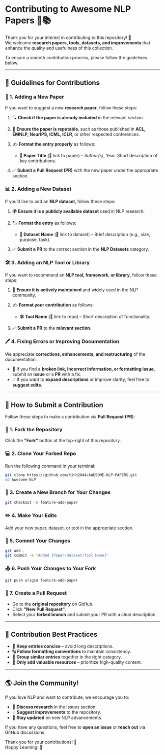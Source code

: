 # Contributing to Awesome NLP Papers 🚀📚

Thank you for your interest in contributing to this repository! 🎉  
We welcome **research papers, tools, datasets, and improvements** that enhance the quality and usefulness of this collection.

To ensure a smooth contribution process, please follow the guidelines below.

---

## 📌 Guidelines for Contributions

### 📝 1. Adding a New Paper

If you want to suggest a new **research paper**, follow these steps:

1. 🔍 **Check if the paper is already included** in the relevant section.
2. 📖 **Ensure the paper is reputable**, such as those published in **ACL, EMNLP, NeurIPS, ICML, ICLR**, or other respected conferences.
3. ✍️ **Format the entry properly** as follows:

   - **📄 Paper Title** (🔗 link to paper) – _Author(s)_, Year. Short description of key contributions.

4. ✅ **Submit a Pull Request (PR)** with the new paper under the appropriate section.

### 📊 2. Adding a New Dataset

If you’d like to add an **NLP dataset**, follow these steps:

1. 🌍 **Ensure it is a publicly available dataset** used in NLP research.
2. 🏷️ **Format the entry** as follows:

   - **📂 Dataset Name** (🔗 link to dataset) – Brief description (e.g., size, purpose, task).

3. ✅ **Submit a PR** to the correct section in the **NLP Datasets** category.

### 🛠️ 3. Adding an NLP Tool or Library

If you want to recommend an **NLP tool, framework, or library**, follow these steps:

1. 🔄 **Ensure it is actively maintained** and widely used in the NLP community.
2. ✍️ **Format your contribution** as follows:

   - **🛠️ Tool Name** (🔗 link to repo) – Short description of functionality.

3. ✅ **Submit a PR** to the **relevant section**.

### 🖊️ 4. Fixing Errors or Improving Documentation

We appreciate **corrections, enhancements, and restructuring** of the documentation:

- 🛑 If you find a **broken link, incorrect information, or formatting issue**, submit an **issue** or a **PR** with a fix.
- 💡 If you want to **expand descriptions** or improve clarity, feel free to **suggest edits**.

---

## 🚀 How to Submit a Contribution

Follow these steps to make a contribution via **Pull Request (PR)**:

### 🍴 1. Fork the Repository

Click the **"Fork"** button at the top-right of this repository.

### 💻 2. Clone Your Forked Repo

Run the following command in your terminal:

```sh
git clone https://github.com/tinh2044/AWESOME-NLP-PAPERS.git
cd Awesome-NLP
```

### 🌿 3. Create a New Branch for Your Changes

```sh
git checkout -b feature-add-paper
```

### ✏️ 4. Make Your Edits

Add your new paper, dataset, or tool in the appropriate section.

### 📌 5. Commit Your Changes

```sh
git add .
git commit -m "Added [Paper/Dataset/Tool Name]"
```

### 📤 6. Push Your Changes to Your Fork

```sh
git push origin feature-add-paper
```

### 🔀 7. Create a Pull Request

- Go to the **original repository** on GitHub.
- Click **"New Pull Request"**.
- Select your **forked branch** and submit your PR with a clear description.

---

## 🎯 Contribution Best Practices

- 📌 **Keep entries concise** – avoid long descriptions.
- 🔠 **Follow formatting conventions** to maintain consistency.
- 📂 **Group similar entries** together in the right category.
- 🌟 **Only add valuable resources** – prioritize high-quality content.

---

## 🌎 Join the Community!

If you love NLP and want to contribute, we encourage you to:

- 💬 **Discuss research** in the Issues section.
- 💡 **Suggest improvements** to the repository.
- 🔔 **Stay updated** on new NLP advancements.

If you have any questions, feel free to **open an issue** or **reach out** via GitHub discussions.

Thank you for your contributions! 🚀  
Happy Learning! 🎯
